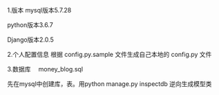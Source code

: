 1.版本
mysql版本5.7.28

python版本3.6.7

Django版本2.0.5

2.个人配置信息
根据 config.py.sample 文件生成自己本地的 config.py 文件　

3.数据库　
money_blog.sql

先在mysql中创建库，表。用python manage.py inspectdb 逆向生成模型类　